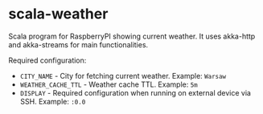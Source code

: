 # scala-weather

Scala program for RaspberryPI showing current weather.
It uses akka-http and akka-streams for main functionalities.

Required configuration:

* `CITY_NAME` - City for fetching current weather. Example: `Warsaw`
* `WEATHER_CACHE_TTL` - Weather cache TTL. Example: `5m`
* `DISPLAY` - Required configuration when running on external device via SSH. Example: `:0.0`
